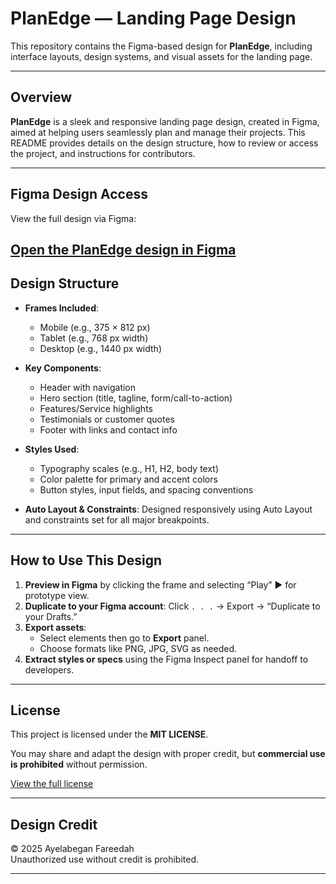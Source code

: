 # PlanEdge — Landing Page Design

This repository contains the Figma-based design for **PlanEdge**, including interface layouts, design systems, and visual assets for the landing page.

---

##  Overview

**PlanEdge** is a sleek and responsive landing page design, created in Figma, aimed at helping users seamlessly plan and manage their projects. This README provides details on the design structure, how to review or access the project, and instructions for contributors.

---

##  Figma Design Access

View the full design via Figma:

[Open the PlanEdge design in Figma](https://www.figma.com/design/VRpot8blTSzXfzNaoXqruX/PlanEdge?node-id=0-1)
---

##  Design Structure

- **Frames Included**:
  - Mobile (e.g., 375 × 812 px)
  - Tablet (e.g., 768 px width)
  - Desktop (e.g., 1440 px width)

- **Key Components**:
  - Header with navigation
  - Hero section (title, tagline, form/call-to-action)
  - Features/Service highlights
  - Testimonials or customer quotes
  - Footer with links and contact info

- **Styles Used**:
  - Typography scales (e.g., H1, H2, body text)
  - Color palette for primary and accent colors
  - Button styles, input fields, and spacing conventions

- **Auto Layout & Constraints**:
  Designed responsively using Auto Layout and constraints set for all major breakpoints.

---

##  How to Use This Design

1. **Preview in Figma** by clicking the frame and selecting “Play” ▶️ for prototype view.  
2. **Duplicate to your Figma account**: Click `. . .` → Export → “Duplicate to your Drafts.”  
3. **Export assets**:
   - Select elements then go to **Export** panel.
   - Choose formats like PNG, JPG, SVG as needed.
4. **Extract styles or specs** using the Figma Inspect panel for handoff to developers.

---

##  License

This project is licensed under the **MIT LICENSE**.

You may share and adapt the design with proper credit, but **commercial use is prohibited** without permission.

[View the full license](LICENSE)

---

##  Design Credit

© 2025 Ayelabegan Fareedah  
Unauthorized use without credit is prohibited.

---
